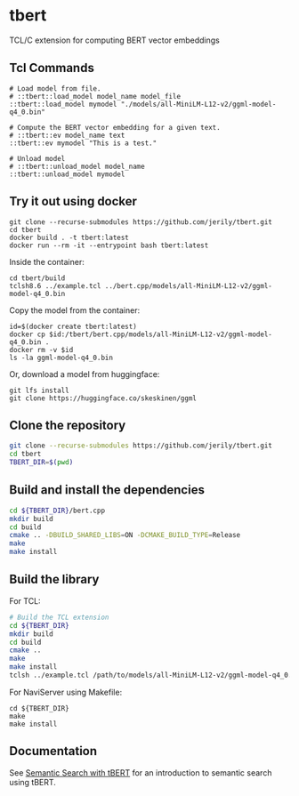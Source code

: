 # tbert

TCL/C extension for computing BERT vector embeddings

## Tcl Commands
```
# Load model from file.
# ::tbert::load_model model_name model_file
::tbert::load_model mymodel "./models/all-MiniLM-L12-v2/ggml-model-q4_0.bin"

# Compute the BERT vector embedding for a given text.
# ::tbert::ev model_name text
::tbert::ev mymodel "This is a test."

# Unload model
# ::tbert::unload_model model_name
::tbert::unload_model mymodel
```

## Try it out using docker
```
git clone --recurse-submodules https://github.com/jerily/tbert.git
cd tbert
docker build . -t tbert:latest
docker run --rm -it --entrypoint bash tbert:latest
```

Inside the container:
```
cd tbert/build
tclsh8.6 ../example.tcl ../bert.cpp/models/all-MiniLM-L12-v2/ggml-model-q4_0.bin
```

Copy the model from the container:
```
id=$(docker create tbert:latest)
docker cp $id:/tbert/bert.cpp/models/all-MiniLM-L12-v2/ggml-model-q4_0.bin .
docker rm -v $id
ls -la ggml-model-q4_0.bin
```

Or, download a model from huggingface:
```
git lfs install
git clone https://huggingface.co/skeskinen/ggml
```

## Clone the repository
```bash
git clone --recurse-submodules https://github.com/jerily/tbert.git
cd tbert
TBERT_DIR=$(pwd)
```

## Build and install the dependencies
```bash
cd ${TBERT_DIR}/bert.cpp
mkdir build
cd build
cmake .. -DBUILD_SHARED_LIBS=ON -DCMAKE_BUILD_TYPE=Release
make
make install
```

## Build the library
For TCL:
```bash
# Build the TCL extension
cd ${TBERT_DIR}
mkdir build
cd build
cmake ..
make
make install
tclsh ../example.tcl /path/to/models/all-MiniLM-L12-v2/ggml-model-q4_0.bin
```

For NaviServer using Makefile:
```
cd ${TBERT_DIR}
make
make install
```

## Documentation

See [Semantic Search with tBERT](doc/semantic-search-with-tbert.md) for an introduction to semantic search using tBERT.